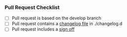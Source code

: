 ### Pull Request Checklist

<!-- Please read CONTRIBUTING.md before submitting your pull request -->

* [ ] Pull request is based on the develop branch
* [ ] Pull request contains a [changelog file](https://github.com/matrix-org/matrix-ios-sdk/blob/develop/CONTRIBUTING.md#changelog) in ./changelog.d
* [ ] Pull request includes a [sign off](https://github.com/matrix-org/matrix-ios-sdk/blob/develop/CONTRIBUTING.md#sign-off)
